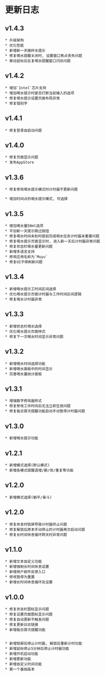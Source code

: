# 更新日志

## v1.4.3

    * 升级架构
    * 优化性能
    * 新增新一天接杯水提示
    * 修复喝水提醒关闭时, 设置窗口焦点丢失问题
    * 移动鼠标后反复喝水提醒窗口闪烁问题

## v1.4.2

    * 增加`Intel`芯片支持
    * 增加喝水提示时是否打断当前输入的选项
    * 修复喝水提示设置页面布局异常
    * 修复错别字

## v1.4.1

    * 修复登录自启动问题

## v1.4.0

    * 修复页面显示问题
    * 发布AppStore

## v1.3.6

    * 修复修改喝水提示模式时计时器不更新问题

    * 增加时间点的喝水提示模式, 可选择

## v1.3.5

    * 增加喝水量50ml选项
    * 平加新一天提示跳过按钮
    * 修复喝水时间未到时提前完成喝水任务计时器未重置问题
    * 修复喝水提示页面显示时, 进入新一天后计时器异常问题
    * 修复状态栏喝水量更新问题
    * 新增多语言支持
    * 修改应用名称为`Muyu`
    * 修复UI不停刷新问题

## v1.3.4

    * 新增喝水提示工时间区间选择
    * 优化喝水提示页面计时器与工作时间区间逻辑
    * 修复喝水计时器异常

## v1.3.3

    * 新增状态栏喝水选择
    * 优化喝水提示页面样式
    * 修复下一次喝水时间显示异常问题

## v1.3.2

    * 新增喝水时间选择功能
    * 新增喝水面板中的时间显示
    * 完善喝水量统计面板

## v1.3.1

    * 增强数字修改器样式
    * 修复修改工作时间后无法立即生效问题
    * 修复每日首次提醒功能启动手动暂停计时器问题

## v1.3.0

    * 新增喝水提示功能

## v1.2.1

    * 新增模式选择(默认模式)
    * 新增各模式提醒语增/删/改/重复等功能

## v1.2.0

    * 新增模式选择(躺平/奋斗)

## v1.2.0

    * 修复休息时锁屏导致计时器终止问题
    * 修复解锁后原本手动停止的计时器再次启动问题
    * 修复长时间休息循环跨天时异常问题

## v1.1.0

    * 新增文本自定义功能
    * 新增强制长时间休息设置
    * 新增用户邮件反馈入口
    * 修改暂停为重置
    * 新增长时间休息循环及设置

## v1.0.0

    * 修复状态栏图标显示问题
    * 修复设置页面图标显示问题
    * 修复自动更新不触发问题
    * 修复更新日志链接
    * 新增每日首次提醒功能


    * 新增锁屏后停止计时器, 解锁后重新计时功能
    * 新增鼠标停止5分钟后停止计时器功能
    * 新增开机启动功能
    * 新增更新功能
    * 新增自定义时间功能
    * 第一个基础版本
